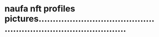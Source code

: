 # naufa nft profiles pictures....................................................................................
